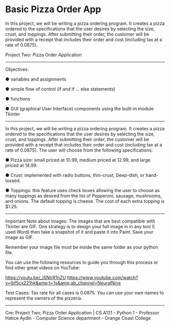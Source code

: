 # Basic Pizza Order App
In this project, we will be writing a pizza ordering program. It creates a pizza ordered to the specifications that the user desires by selecting the size, crust, and toppings. After submitting their order, the customer will be provided with a receipt that includes their order and cost (including tax at a rate of 0.0875).

Project Two: Pizza Order Application

-------------------------

Objectives:

● variables and assignments

● simple flow of control (if and if ... else statements)

● functions

● GUI (graphical User Interface) components using the built-in module
Tkinter

-------------------------

In this project, we will be writing a pizza ordering program. It creates a pizza
ordered to the specifications that the user desires by selecting the size, crust, and
toppings. After submitting their order, the customer will be provided with a receipt
that includes their order and cost (including tax at a rate of 0.0875).
The user will choose from the following specifications:

● Pizza size: small priced at 10.99, medium priced at 12.99, and large
priced at 14.99.

● Crust: implemented with radio buttons, thin-crust, Deep-dish, or hand-
tossed.

● Toppings: this feature uses check boxes allowing the user to choose as
many toppings as desired from the list of Pepperoni, sausage,
mushrooms, and onions. The default topping is cheese. The cost of
each extra topping is $1.25.

-------------------------

Important Note about images:
The images that are best compatible with Tkinter are GIF. One strategy is to design your full
image in in any tool (I used Word) then take a snapshot of it and paste it into Paint. Save your
image as GIF.

Remember your image file must be inside the same folder as your python file.

You can use the following resources to guide you through this process or find other great videos
on YouTube:

https://youtu.be/_lSNIrR1nZU
https://www.youtube.com/watch?v=ibf5cx221hk&amp;t=1s&amp;ab_channel=NeuralNine

Test Cases:
Tax rate for all cases is 0.0875. You can use your own names to represent the owners of the pizzeria.

-------------------------

Cre: Project Two; Pizza Order Application | CS A131 - Python 1 - Professor Hatice Aydin - Computer Science department - Orange Coast College
